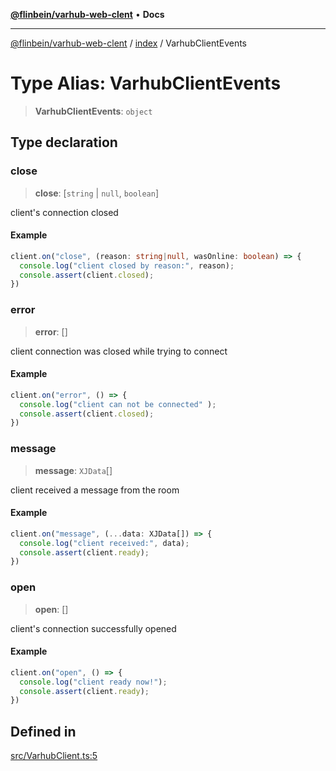 [**@flinbein/varhub-web-clent**](../../README.md) • **Docs**

***

[@flinbein/varhub-web-clent](../../modules.md) / [index](../README.md) / VarhubClientEvents

# Type Alias: VarhubClientEvents

> **VarhubClientEvents**: `object`

## Type declaration

### close

> **close**: [`string` \| `null`, `boolean`]

client's connection closed

#### Example

```typescript
client.on("close", (reason: string|null, wasOnline: boolean) => {
  console.log("client closed by reason:", reason);
  console.assert(client.closed);
})
```

### error

> **error**: []

client connection was closed while trying to connect

#### Example

```typescript
client.on("error", () => {
  console.log("client can not be connected" );
  console.assert(client.closed);
})
```

### message

> **message**: `XJData`[]

client received a message from the room

#### Example

```typescript
client.on("message", (...data: XJData[]) => {
  console.log("client received:", data);
  console.assert(client.ready);
})
```

### open

> **open**: []

client's connection successfully opened

#### Example

```typescript
client.on("open", () => {
  console.log("client ready now!");
  console.assert(client.ready);
})
```

## Defined in

[src/VarhubClient.ts:5](https://github.com/flinbein/varhub-web-client/blob/5849e057250037e1be4f38ff522ce95c9f4e116a/src/VarhubClient.ts#L5)
